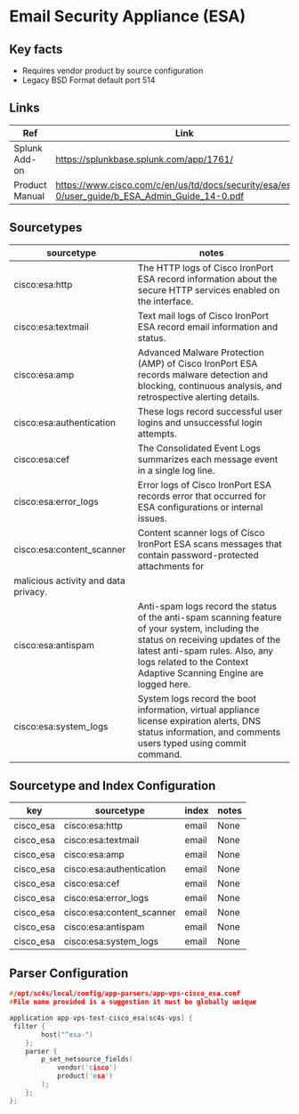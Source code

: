 # Email Security Appliance (ESA)

## Key facts

* Requires vendor product by source configuration
* Legacy BSD Format default port 514

## Links

| Ref            | Link                                                                                                    |
|----------------|---------------------------------------------------------------------------------------------------------|
| Splunk Add-on  | <https://splunkbase.splunk.com/app/1761/>                                                                |
| Product Manual | <https://www.cisco.com/c/en/us/td/docs/security/esa/esa14-0/user_guide/b_ESA_Admin_Guide_14-0.pdf> |

## Sourcetypes

| sourcetype     | notes                                                                                                   |
|----------------|---------------------------------------------------------------------------------------------------------|
| cisco:esa:http     |  The HTTP logs of Cisco IronPort ESA record information about the secure HTTP services enabled on the interface.  |
| cisco:esa:textmail     |  Text mail logs of Cisco IronPort ESA record email information and status.  |
| cisco:esa:amp     |  Advanced Malware Protection (AMP) of Cisco IronPort ESA records malware detection and blocking, continuous analysis, and retrospective alerting details.   |
| cisco:esa:authentication     |  These logs record successful user logins and unsuccessful login attempts.   |
| cisco:esa:cef     |  The Consolidated Event Logs summarizes each message event in a single log line.  |
| cisco:esa:error_logs     |  Error logs of Cisco IronPort ESA records error that occurred for ESA configurations or internal issues.   |
| cisco:esa:content_scanner     |  Content scanner logs of Cisco IronPort ESA scans messages that contain password-protected attachments for
malicious activity and data privacy. |
| cisco:esa:antispam     |  Anti-spam logs record the status of the anti-spam scanning feature of your system, including the status on receiving updates of the latest anti-spam rules. Also, any logs related to the Context Adaptive Scanning Engine are logged here.  |
| cisco:esa:system_logs     |  System logs record the boot information, virtual appliance license expiration alerts, DNS status information, and comments users typed using commit command.  |

## Sourcetype and Index Configuration

| key            | sourcetype     | index          | notes          |
|----------------|----------------|----------------|----------------|
| cisco_esa    | cisco:esa:http    | email          | None     |
| cisco_esa    | cisco:esa:textmail    | email          | None     |
| cisco_esa    | cisco:esa:amp    | email          | None     |
| cisco_esa    | cisco:esa:authentication    | email          | None     |
| cisco_esa    | cisco:esa:cef    | email          | None     |
| cisco_esa    | cisco:esa:error_logs    | email          | None     |
| cisco_esa    | cisco:esa:content_scanner    | email          | None     |
| cisco_esa    | cisco:esa:antispam    | email          | None     |
| cisco_esa    | cisco:esa:system_logs    | email          | None     |

## Parser Configuration

```c
#/opt/sc4s/local/config/app-parsers/app-vps-cisco_esa.conf
#File name provided is a suggestion it must be globally unique

application app-vps-test-cisco_esa[sc4s-vps] {
 filter { 
        host("^esa-")
    }; 
    parser { 
        p_set_netsource_fields(
            vendor('cisco')
            product('esa')
        ); 
    };   
};

```
